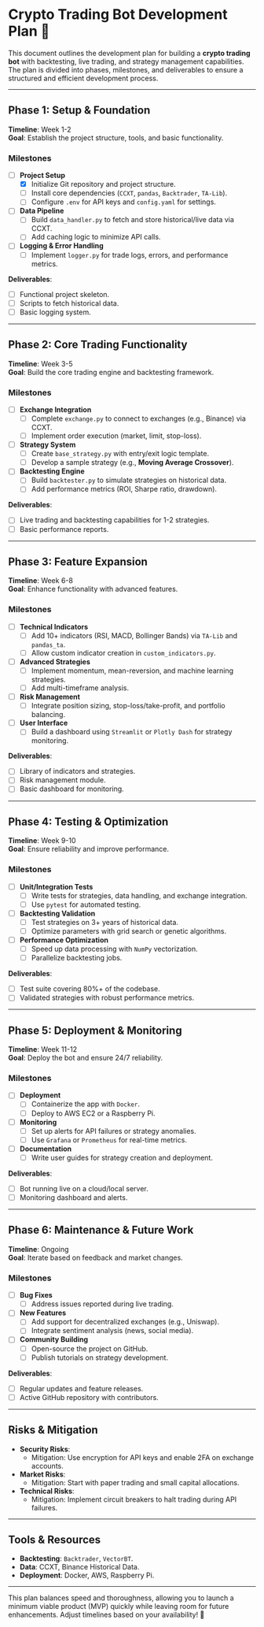 # Crypto Trading Bot Development Plan 🚀

This document outlines the development plan for building a **crypto trading bot** with backtesting, live trading, and strategy management capabilities. The plan is divided into phases, milestones, and deliverables to ensure a structured and efficient development process.

---

## **Phase 1: Setup & Foundation**
**Timeline**: Week 1-2  
**Goal**: Establish the project structure, tools, and basic functionality.

### **Milestones**
- [ ] **Project Setup**
    - [x] Initialize Git repository and project structure.
    - [ ] Install core dependencies (`CCXT`, `pandas`, `Backtrader`, `TA-Lib`).
    - [ ] Configure `.env` for API keys and `config.yaml` for settings.

- [ ] **Data Pipeline**
    - [ ] Build `data_handler.py` to fetch and store historical/live data via CCXT.
    - [ ] Add caching logic to minimize API calls.

- [ ] **Logging & Error Handling**
    - [ ] Implement `logger.py` for trade logs, errors, and performance metrics.

**Deliverables**:
- [ ] Functional project skeleton.
- [ ] Scripts to fetch historical data.
- [ ] Basic logging system.

---

## **Phase 2: Core Trading Functionality**
**Timeline**: Week 3-5  
**Goal**: Build the core trading engine and backtesting framework.

### **Milestones**
- [ ] **Exchange Integration**
    - [ ] Complete `exchange.py` to connect to exchanges (e.g., Binance) via CCXT.
    - [ ] Implement order execution (market, limit, stop-loss).

- [ ] **Strategy System**
    - [ ] Create `base_strategy.py` with entry/exit logic template.
    - [ ] Develop a sample strategy (e.g., **Moving Average Crossover**).

- [ ] **Backtesting Engine**
    - [ ] Build `backtester.py` to simulate strategies on historical data.
    - [ ] Add performance metrics (ROI, Sharpe ratio, drawdown).

**Deliverables**:
- [ ] Live trading and backtesting capabilities for 1-2 strategies.
- [ ] Basic performance reports.

---

## **Phase 3: Feature Expansion**
**Timeline**: Week 6-8  
**Goal**: Enhance functionality with advanced features.

### **Milestones**
- [ ] **Technical Indicators**
    - [ ] Add 10+ indicators (RSI, MACD, Bollinger Bands) via `TA-Lib` and `pandas_ta`.
    - [ ] Allow custom indicator creation in `custom_indicators.py`.

- [ ] **Advanced Strategies**
    - [ ] Implement momentum, mean-reversion, and machine learning strategies.
    - [ ] Add multi-timeframe analysis.

- [ ] **Risk Management**
    - [ ] Integrate position sizing, stop-loss/take-profit, and portfolio balancing.

- [ ] **User Interface**
    - [ ] Build a dashboard using `Streamlit` or `Plotly Dash` for strategy monitoring.

**Deliverables**:
- [ ] Library of indicators and strategies.
- [ ] Risk management module.
- [ ] Basic dashboard for monitoring.

---

## **Phase 4: Testing & Optimization**
**Timeline**: Week 9-10  
**Goal**: Ensure reliability and improve performance.

### **Milestones**
- [ ] **Unit/Integration Tests**
    - [ ] Write tests for strategies, data handling, and exchange integration.
    - [ ] Use `pytest` for automated testing.

- [ ] **Backtesting Validation**
    - [ ] Test strategies on 3+ years of historical data.
    - [ ] Optimize parameters with grid search or genetic algorithms.

- [ ] **Performance Optimization**
    - [ ] Speed up data processing with `NumPy` vectorization.
    - [ ] Parallelize backtesting jobs.

**Deliverables**:
- [ ] Test suite covering 80%+ of the codebase.
- [ ] Validated strategies with robust performance metrics.

---

## **Phase 5: Deployment & Monitoring**
**Timeline**: Week 11-12  
**Goal**: Deploy the bot and ensure 24/7 reliability.

### **Milestones**
- [ ] **Deployment**
    - [ ] Containerize the app with `Docker`.
    - [ ] Deploy to AWS EC2 or a Raspberry Pi.

- [ ] **Monitoring**
    - [ ] Set up alerts for API failures or strategy anomalies.
    - [ ] Use `Grafana` or `Prometheus` for real-time metrics.

- [ ] **Documentation**
    - [ ] Write user guides for strategy creation and deployment.

**Deliverables**:
- [ ] Bot running live on a cloud/local server.
- [ ] Monitoring dashboard and alerts.

---

## **Phase 6: Maintenance & Future Work**
**Timeline**: Ongoing  
**Goal**: Iterate based on feedback and market changes.

### **Milestones**
- [ ] **Bug Fixes**
    - [ ] Address issues reported during live trading.

- [ ] **New Features**
    - [ ] Add support for decentralized exchanges (e.g., Uniswap).
    - [ ] Integrate sentiment analysis (news, social media).

- [ ] **Community Building**
    - [ ] Open-source the project on GitHub.
    - [ ] Publish tutorials on strategy development.

**Deliverables**:
- [ ] Regular updates and feature releases.
- [ ] Active GitHub repository with contributors.

---

## **Risks & Mitigation**
- **Security Risks**:
    - Mitigation: Use encryption for API keys and enable 2FA on exchange accounts.
- **Market Risks**:
    - Mitigation: Start with paper trading and small capital allocations.
- **Technical Risks**:
    - Mitigation: Implement circuit breakers to halt trading during API failures.

---

## **Tools & Resources**
- **Backtesting**: `Backtrader`, `VectorBT`.
- **Data**: CCXT, Binance Historical Data.
- **Deployment**: Docker, AWS, Raspberry Pi.

---

This plan balances speed and thoroughness, allowing you to launch a minimum viable product (MVP) quickly while leaving room for future enhancements. Adjust timelines based on your availability! 🚀